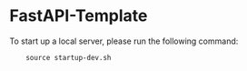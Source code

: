 # FastAPI-Template

To start up a local server, please run the following command:

        source startup-dev.sh
